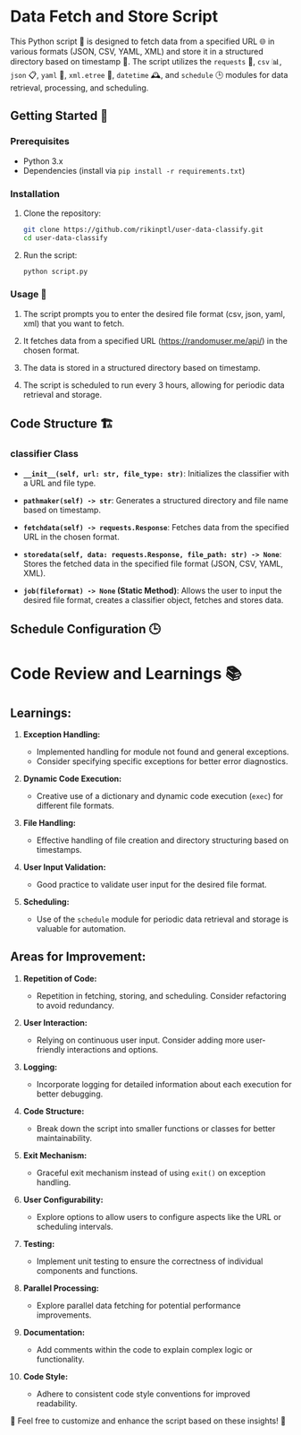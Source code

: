 # Data Fetch and Store Script

This Python script 🐍 is designed to fetch data from a specified URL 🌐 in various formats (JSON, CSV, YAML, XML) and store it in a structured directory based on timestamp 📅. The script utilizes the `requests` 📡, `csv` 📊, `json` 📋, `yaml` 🧾, `xml.etree` 🌳, `datetime` 🕰️, and `schedule` 🕒 modules for data retrieval, processing, and scheduling.

## Getting Started 🚀

### Prerequisites

- Python 3.x
- Dependencies (install via `pip install -r requirements.txt`)

### Installation

1. Clone the repository:

    ```bash
    git clone https://github.com/rikinptl/user-data-classify.git
    cd user-data-classify
    ```

2. Run the script:

    ```bash
    python script.py
    ```

### Usage 🤖

1. The script prompts you to enter the desired file format (csv, json, yaml, xml) that you want to fetch.

2. It fetches data from a specified URL (https://randomuser.me/api/) in the chosen format.

3. The data is stored in a structured directory based on timestamp.

4. The script is scheduled to run every 3 hours, allowing for periodic data retrieval and storage.

## Code Structure 🏗️

### classifier Class

- **`__init__(self, url: str, file_type: str)`**: Initializes the classifier with a URL and file type.
  
- **`pathmaker(self) -> str`**: Generates a structured directory and file name based on timestamp.

- **`fetchdata(self) -> requests.Response`**: Fetches data from the specified URL in the chosen format.

- **`storedata(self, data: requests.Response, file_path: str) -> None`**: Stores the fetched data in the specified file format (JSON, CSV, YAML, XML).

- **`job(fileformat) -> None` (Static Method)**: Allows the user to input the desired file format, creates a classifier object, fetches and stores data.

## Schedule Configuration 🕒

# Code Review and Learnings 📚

## Learnings:

1. **Exception Handling:**
   - Implemented handling for module not found and general exceptions.
   - Consider specifying specific exceptions for better error diagnostics.

2. **Dynamic Code Execution:**
   - Creative use of a dictionary and dynamic code execution (`exec`) for different file formats.

3. **File Handling:**
   - Effective handling of file creation and directory structuring based on timestamps.

4. **User Input Validation:**
   - Good practice to validate user input for the desired file format.

5. **Scheduling:**
   - Use of the `schedule` module for periodic data retrieval and storage is valuable for automation.

## Areas for Improvement:

1. **Repetition of Code:**
   - Repetition in fetching, storing, and scheduling. Consider refactoring to avoid redundancy.

2. **User Interaction:**
   - Relying on continuous user input. Consider adding more user-friendly interactions and options.

3. **Logging:**
   - Incorporate logging for detailed information about each execution for better debugging.

4. **Code Structure:**
   - Break down the script into smaller functions or classes for better maintainability.

5. **Exit Mechanism:**
   - Graceful exit mechanism instead of using `exit()` on exception handling.

6. **User Configurability:**
   - Explore options to allow users to configure aspects like the URL or scheduling intervals.

7. **Testing:**
   - Implement unit testing to ensure the correctness of individual components and functions.

8. **Parallel Processing:**
   - Explore parallel data fetching for potential performance improvements.

9. **Documentation:**
   - Add comments within the code to explain complex logic or functionality.

10. **Code Style:**
    - Adhere to consistent code style conventions for improved readability.

🍏 Feel free to customize and enhance the script based on these insights! 🍎
